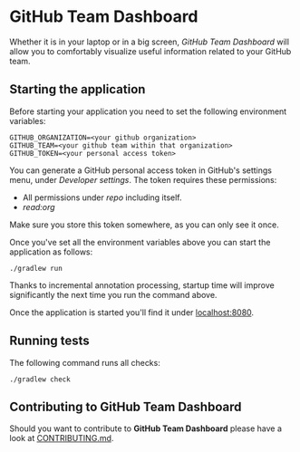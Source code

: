 # GitHub Team Dashboard

Whether it is in your laptop or in a big screen, _GitHub Team Dashboard_ will allow you to comfortably visualize
useful information related to your GitHub team.

## Starting the application

Before starting your application you need to set the following environment variables:

    GITHUB_ORGANIZATION=<your github organization>
    GITHUB_TEAM=<your github team within that organization>
    GITHUB_TOKEN=<your personal access token>

You can generate a GitHub personal access token in GitHub's settings menu, under _Developer settings_. The token
requires these permissions:

* All permissions under _repo_ including itself.
* _read:org_

Make sure you store this token somewhere, as you can only see it once.

Once you've set all the environment variables above you can start the application as follows:

    ./gradlew run

Thanks to incremental annotation processing, startup time will improve significantly the next time you run the command
above.

Once the application is started you'll find it under [localhost:8080](http://localhost:8080).

## Running tests

The following command runs all checks:

    ./gradlew check

## Contributing to GitHub Team Dashboard

Should you want to contribute to **GitHub Team Dashboard** please have a look at
[CONTRIBUTING.md](CONTRIBUTING.md).